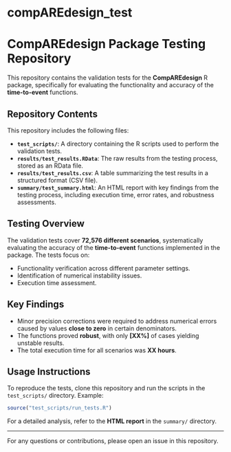 # compAREdesign_test

# CompAREdesign Package Testing Repository

This repository contains the validation tests for the **CompAREdesign** R package, specifically for evaluating the functionality and accuracy of the **time-to-event** functions.

## Repository Contents

This repository includes the following files:

- **`test_scripts/`**: A directory containing the R scripts used to perform the validation tests.
- **`results/test_results.RData`**: The raw results from the testing process, stored as an RData file.
- **`results/test_results.csv`**: A table summarizing the test results in a structured format (CSV file).
- **`summary/test_summary.html`**: An HTML report with key findings from the testing process, including execution time, error rates, and robustness assessments.

## Testing Overview

The validation tests cover **72,576 different scenarios**, systematically evaluating the accuracy of the **time-to-event** functions implemented in the package. The tests focus on:

- Functionality verification across different parameter settings.
- Identification of numerical instability issues.
- Execution time assessment.

## Key Findings

- Minor precision corrections were required to address numerical errors caused by values **close to zero** in certain denominators.
- The functions proved **robust**, with only **[XX%]** of cases yielding unstable results.
- The total execution time for all scenarios was **XX hours**.

## Usage Instructions

To reproduce the tests, clone this repository and run the scripts in the `test_scripts/` directory. Example:

```r
source("test_scripts/run_tests.R")
```

For a detailed analysis, refer to the **HTML report** in the `summary/` directory.

---

For any questions or contributions, please open an issue in this repository.

